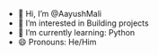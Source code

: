 - 👋 Hi, I’m @AayushMali
- 👀 I’m interested in Building projects
- 🌱 I’m currently learning: Python
- 😄 Pronouns: He/Him


<!---
AayushMali/AayushMali is a ✨ special ✨ repository because its `README.md` (this file) appears on your GitHub profile.
You can click the Preview link to take a look at your changes.
--->
